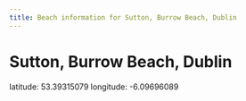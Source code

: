 ```yaml
---
title: Beach information for Sutton, Burrow Beach, Dublin
---
```

# Sutton, Burrow Beach, Dublin 

<div class="location-info">latitude: 53.39315079 longitude: -6.09696089</div>
<div id="met-eireann-warnings"></div>
<div></div>